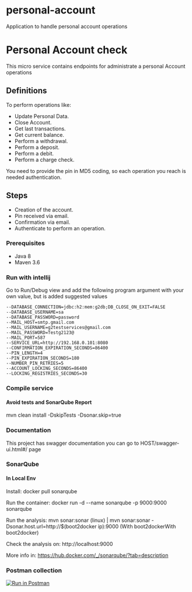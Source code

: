 # personal-account
Application to handle personal account operations

# Personal Account check

This micro service contains endpoints for administrate a personal Account operations 

## Definitions

To perform operations like:
- Update Personal Data.
- Close Account.
- Get last transactions.
- Get current balance.
- Perform a withdrawal.
- Perform a deposit.
- Perform a debit.
- Perform a charge check.


You need to provide the pin in MD5 coding, so each operation you reach is needed authentication.


## Steps

- Creation of the account.
- Pin received via email.
- Confirmation via email.
- Authenticate to perform an operation.

### Prerequisites

 * Java 8
 * Maven 3.6

### Run with intellij

Go to Run/Debug view and add the following program argument with your own value, but is added suggested values

```
--DATABASE_CONNECTION=jdbc:h2:mem:g2db;DB_CLOSE_ON_EXIT=FALSE
--DATABASE_USERNAME=sa
--DATABASE_PASSWORD=password
--MAIL_HOST=smtp.gmail.com
--MAIL_USERNAME=g2testservices@gmail.com
--MAIL_PASSWORD=Testg2123@
--MAIL_PORT=587
--SERVICE_URL=http://192.168.0.101:8080
--CONFIRMATION_EXPIRATION_SECONDS=86400
--PIN_LENGTH=4
--PIN_EXPIRATION_SECONDS=180
--NUMBER_PIN_RETRIES=5
--ACCOUNT_LOCKING_SECONDS=86400
--LOCKING_REGISTRIES_SECONDS=30
```

### Compile service

#### Avoid tests and SonarQube Report
mvn clean install -DskipTests -Dsonar.skip=true


### Documentation

This project has swagger documentation you can go to HOST/swagger-ui.html#/ page


### SonarQube

#### In Local Env

Install: docker pull sonarqube

Run the container: docker run -d --name sonarqube -p 9000:9000 sonarqube

Run the analysis: mvn sonar:sonar (linux) | mvn sonar:sonar -Dsonar.host.url=http://$(boot2docker ip):9000  (With boot2dockerWith boot2docker)

Check the analysis on: http://localhost:9000

More info in: https://hub.docker.com/_/sonarqube/?tab=description

### Postman collection

[![Run in Postman](https://run.pstmn.io/button.svg)](https://www.getpostman.com/collections/326bcd576c02b30c93ac)
